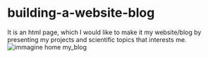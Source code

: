 # building-a-website-blog
It is an html page, which I would like to make it my website/blog by presenting my projects and scientific topics that interests me.
![immagine home my_blog](https://user-images.githubusercontent.com/96810806/190867875-1e755f42-f64c-4816-9d0c-569b1c2c775d.jpeg)
